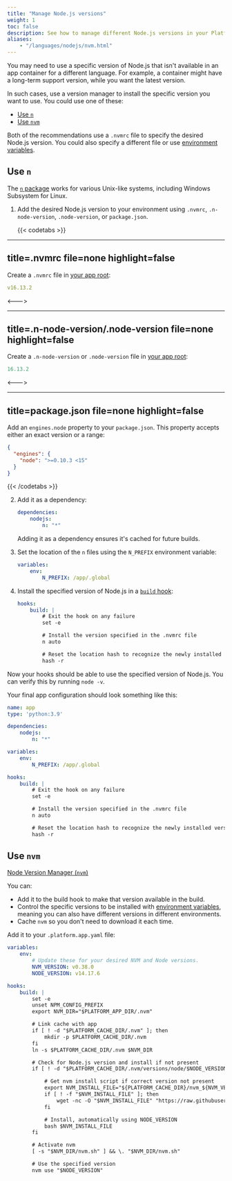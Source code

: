 ```yaml
---
title: "Manage Node.js versions"
weight: 1
toc: false
description: See how to manage different Node.js versions in your Platform.sh containers.
aliases:
    - "/languages/nodejs/nvm.html"
---
```


You may need to use a specific version of Node.js that isn't available in an app container for a different language.
For example, a container might have a long-term support version, while you want the latest version.

In such cases, use a version manager to install the specific version you want to use.
You could use one of these:

- [Use `n`](#use-n)
- [Use `nvm`](#use-nvm)

Both of the recommendations use a `.nvmrc` file to specify the desired Node.js version.
You could also specify a different file or use [environment variables](../../development/variables/_index.md).

## Use `n`

The [`n` package](https://github.com/tj/n) works for various Unix-like systems,
including Windows Subsystem for Linux.

1. Add the desired Node.js version to your environment using `.nvmrc`, `.n-node-version`, `.node-version`, or `package.json`.

   {{< codetabs >}}

---
title=.nvmrc
file=none
highlight=false
---

Create a `.nvmrc` file in [your app root](../../create-apps/app-reference.md#root-directory):

```yaml {location=".nvmrc"}
v16.13.2
```

<--->

---
title=.n-node-version/.node-version
file=none
highlight=false
---

Create a `.n-node-version` or `.node-version` file in [your app root](../../create-apps/app-reference.md#root-directory):

```yaml {location=".n-node-version or .node-version"}
16.13.2
```

<--->

---
title=package.json
file=none
highlight=false
---

Add an `engines.node` property to your `package.json`.
This property accepts either an exact version or a range:

```json {location="package.json"}
{
  "engines": {
    "node": ">=0.10.3 <15"
  }
}
```

   {{< /codetabs >}}

2. Add it as a dependency:

   ```yaml {location=".platform.app.yaml"}
   dependencies:
       nodejs:
           n: "*"
   ```

   Adding it as a dependency ensures it's cached for future builds.
3. Set the location of the `n` files using the `N_PREFIX` environment variable:

   ```yaml {location=".platform.app.yaml"}
   variables:
       env:
           N_PREFIX: /app/.global
   ```

4. Install the specified version of Node.js in a [`build` hook](../../create-apps/hooks/hooks-comparison.md#build-hook):

   ```yaml {location=".platform.app.yaml"}
   hooks:
       build: |
           # Exit the hook on any failure
           set -e

           # Install the version specified in the .nvmrc file
           n auto

           # Reset the location hash to recognize the newly installed version
           hash -r
   ```

Now your hooks should be able to use the specified version of Node.js.
You can verify this by running `node -v`.

Your final app configuration should look something like this:

```yaml {location=".platform.app.yaml"}
name: app
type: 'python:3.9'

dependencies:
    nodejs:
        n: "*"

variables:
    env:
        N_PREFIX: /app/.global

hooks:
    build: |
        # Exit the hook on any failure
        set -e

        # Install the version specified in the .nvmrc file
        n auto

        # Reset the location hash to recognize the newly installed version
        hash -r
```

## Use `nvm`

[Node Version Manager (`nvm`)](https://github.com/nvm-sh/nvm)

You can:

- Add it to the build hook to make that version available in the build.
- Control the specific versions to be installed with [environment variables](../../development/variables/_index.md),
  meaning you can also have different versions in different environments.
- Cache `nvm` so you don't need to download it each time.

Add it to your `.platform.app.yaml` file:

```yaml
variables:
    env:
        # Update these for your desired NVM and Node versions.
        NVM_VERSION: v0.38.0
        NODE_VERSION: v14.17.6

hooks:
    build: |
        set -e
        unset NPM_CONFIG_PREFIX
        export NVM_DIR="$PLATFORM_APP_DIR/.nvm"

        # Link cache with app
        if [ ! -d "$PLATFORM_CACHE_DIR/.nvm" ]; then
            mkdir -p $PLATFORM_CACHE_DIR/.nvm
        fi
        ln -s $PLATFORM_CACHE_DIR/.nvm $NVM_DIR

        # Check for Node.js version and install if not present
        if [ ! -d "$PLATFORM_CACHE_DIR/.nvm/versions/node/$NODE_VERSION" ]; then

            # Get nvm install script if correct version not present
            export NVM_INSTALL_FILE="${PLATFORM_CACHE_DIR}/nvm_${NVM_VERSION}_install.sh"
            if [ ! -f "$NVM_INSTALL_FILE" ]; then
                wget -nc -O "$NVM_INSTALL_FILE" "https://raw.githubusercontent.com/nvm-sh/nvm/$NVM_VERSION/install.sh"
            fi

            # Install, automatically using NODE_VERSION
            bash $NVM_INSTALL_FILE
        fi

        # Activate nvm
        [ -s "$NVM_DIR/nvm.sh" ] && \. "$NVM_DIR/nvm.sh"

        # Use the specified version
        nvm use "$NODE_VERSION"
```
